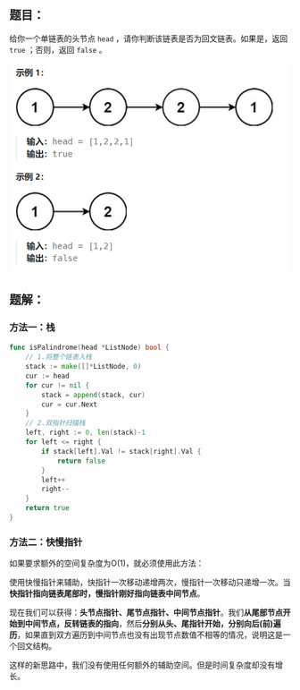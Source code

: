 ## 题目：

给你一个单链表的头节点 `head` ，请你判断该链表是否为回文链表。如果是，返回 `true` ；否则，返回 `false` 。

![image-20240223213833622](234.回文链表.assets/image-20240223213833622.png)

## 题解：

### 方法一：栈

```go
func isPalindrome(head *ListNode) bool {
    // 1.将整个链表入栈
    stack := make([]*ListNode, 0)
    cur := head
    for cur != nil {
        stack = append(stack, cur)
        cur = cur.Next
    }
    // 2.双指针扫描栈
    left, right := 0, len(stack)-1
    for left <= right {
        if stack[left].Val != stack[right].Val {
            return false
        }
        left++
        right--
    }
    return true
}
```

### 方法二：快慢指针 

如果要求额外的空间复杂度为O(1)，就必须使用此方法：

使用快慢指针来辅助，快指针一次移动递增两次，慢指针一次移动只递增一次。当**快指针指向链表尾部时，慢指针刚好指向链表中间节点**。

现在我们可以获得：**头节点指针、尾节点指针、中间节点指针**。我们**从尾部节点开始到中间节点，反转链表的指向**，然后**分别从头、尾指针开始，分别向后(前)遍历**，如果直到双方遍历到中间节点也没有出现节点数值不相等的情况，说明这是一个回文结构。

这样的新思路中，我们没有使用任何额外的辅助空间。但是时间复杂度却没有增长。
